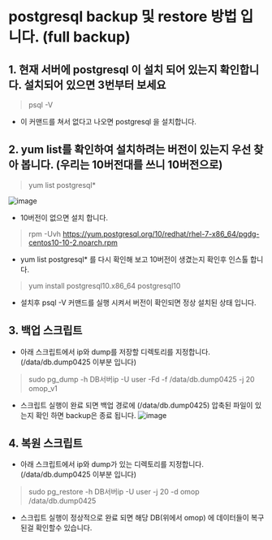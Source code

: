 
# postgresql backup 및 restore 방법 입니다. (full backup)

## 1. 현재 서버에 postgresql 이 설치 되어 있는지 확인합니다. 설치되어 있으면 3번부터 보세요

> psql -V

- 이 커맨드를 쳐서 없다고 나오면  postgresql 을 설치합니다.


## 2. yum list를 확인하여 설치하려는 버전이 있는지 우선 찾아 봅니다. (우리는 10버전대를 쓰니 10버전으로) 

 >   yum list postgresql*

![image](https://user-images.githubusercontent.com/42956663/57428070-a066da00-7261-11e9-883b-4423b6178797.png)



- 10버전이 없으면 설치 합니다.

>    rpm -Uvh https://yum.postgresql.org/10/redhat/rhel-7-x86_64/pgdg-centos10-10-2.noarch.rpm



- yum list postgresql* 를 다시 확인해 보고 10버전이 생겼는지 확인후 인스톨 합니다.

>    yum install postgresql10.x86_64 postgresql10




- 설치후 psql -V  커맨드를 실행 시켜서 버전이 확인되면 정상 설치된 상태 입니다.

## 3. 백업 스크립트  
- 아래 스크립트에서 ip와 dump를 저장할 디렉토리를 지정합니다. (/data/db.dump0425 이부분 입니다)

> sudo pg_dump -h DB서버ip -U user -Fd -f /data/db.dump0425 -j 20 omop_v1



- 스크립트 실행이 완료 되면 백업 경로에 (/data/db.dump0425) 압축된 파일이 있는지 확인 하면 backup은 종료 됩니다.
![image](https://user-images.githubusercontent.com/42956663/57428121-e0c65800-7261-11e9-8482-80b9e3031da8.png)

  
## 4. 복원 스크립트 
- 아래 스크립트에서 ip와 dump가 있는 디렉토리를 지정합니다. (/data/db.dump0425 이부분 입니다)

> sudo pg_restore  -h DB서버ip  -U user  -j 20 -d omop /data/db.dump0425

- 스크립트 실행이 정상적으로  완료 되면 해당 DB(위에서 omop) 에 데이터들이 복구 된걸 확인할수 있습니다.
